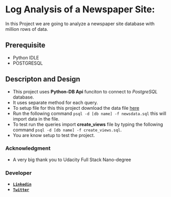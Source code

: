 # Log Analysis of a Newspaper Site:
In this Project we are going to analyze a newspaper site database with million rows  of data.
## Prerequisite
 - Python IDLE
 - POSTGRESQL

## Descripton and Design
  - This project uses **Python-DB Api** funciton to connect to *PostgreSQL* database.
  - It uses separate method for each query.
  - To setup file for this this project download the data file [here](https://d17h27t6h515a5.cloudfront.net/topher/2016/August/57b5f748_newsdata/newsdata.zip)
  - Run the following command `psql -d [db name] -f newsdata.sql` this will import data in the file.
  - To test run the queries import **create_views** file by typing the following command `psql -d [db name] -f create_views.sql`.
  - You are know setup to test the project.

### Acknowledgment
- A very big thank you to Udacity Full Stack Nano-degree
### Developer
- **[`Linkedin`](https://linkedin.com/in/yasirrazakhan/)**
- **[`Twitter`](https://twitter.com/yasirrazakhan93)**